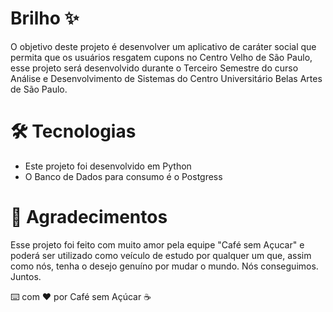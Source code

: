 # Brilho ✨
O objetivo deste projeto é desenvolver um aplicativo de caráter social que permita que os usuários resgatem cupons no Centro Velho de São Paulo, esse projeto será desenvolvido durante o Terceiro Semestre do curso Análise e Desenvolvimento de Sistemas do Centro Universitário Belas Artes de São Paulo.

# 🛠️ Tecnologias 
- Este projeto foi desenvolvido em Python
- O Banco de Dados para consumo é o Postgress

# 🎁 Agradecimentos
Esse projeto foi feito com muito amor pela equipe "Café sem Açucar" e poderá ser utilizado como veículo de estudo por qualquer um que, assim como nós, tenha o desejo genuíno por mudar o mundo. Nós conseguimos. Juntos.

⌨️ com ❤️ por Café sem Açúcar ☕ 
